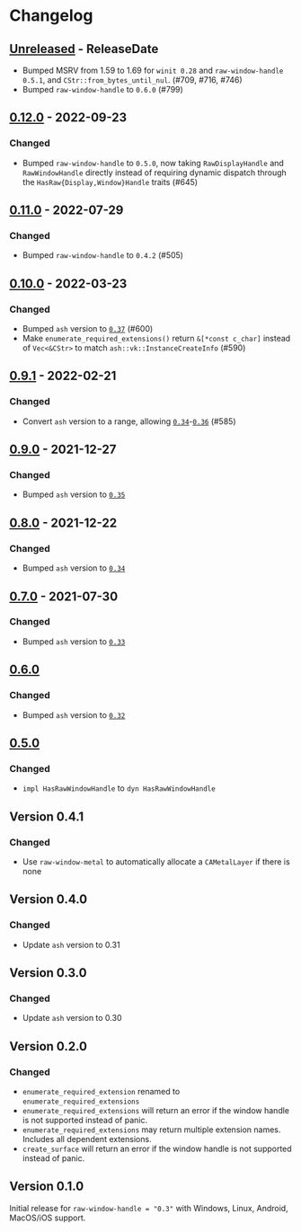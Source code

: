 # Changelog

## [Unreleased] - ReleaseDate

- Bumped MSRV from 1.59 to 1.69 for `winit 0.28` and `raw-window-handle 0.5.1`, and `CStr::from_bytes_until_nul`. (#709, #716, #746)
- Bumped `raw-window-handle` to `0.6.0` (#799)

## [0.12.0] - 2022-09-23

### Changed

- Bumped `raw-window-handle` to `0.5.0`, now taking `RawDisplayHandle` and `RawWindowHandle` directly
  instead of requiring dynamic dispatch through the `HasRaw{Display,Window}Handle` traits (#645)

## [0.11.0] - 2022-07-29

### Changed

- Bumped `raw-window-handle` to `0.4.2` (#505)

## [0.10.0] - 2022-03-23

### Changed

- Bumped `ash` version to [`0.37`](https://github.com/ash-rs/ash/releases/tag/0.37.0) (#600)
- Make `enumerate_required_extensions()` return `&[*const c_char]` instead of `Vec<&CStr>` to match `ash::vk::InstanceCreateInfo` (#590)

## [0.9.1] - 2022-02-21

### Changed

- Convert `ash` version to a range, allowing [`0.34`](https://github.com/ash-rs/ash/releases/tag/0.34.0)-[`0.36`](https://github.com/ash-rs/ash/releases/tag/0.36.0) (#585)

## [0.9.0] - 2021-12-27

### Changed

- Bumped `ash` version to [`0.35`](https://github.com/ash-rs/ash/releases/tag/0.35.0)

## [0.8.0] - 2021-12-22

### Changed

- Bumped `ash` version to [`0.34`](https://github.com/ash-rs/ash/releases/tag/0.34.0)

## [0.7.0] - 2021-07-30

### Changed

- Bumped `ash` version to [`0.33`](https://github.com/ash-rs/ash/releases/tag/0.33.0)

## [0.6.0]

### Changed

- Bumped `ash` version to [`0.32`](https://github.com/ash-rs/ash/releases/tag/0.32.0)

## [0.5.0]

### Changed
- `impl HasRawWindowHandle` to `dyn HasRawWindowHandle`

## Version 0.4.1

### Changed
- Use `raw-window-metal` to automatically allocate a `CAMetalLayer` if there is none

## Version 0.4.0

### Changed
- Update `ash` version to 0.31

## Version 0.3.0

### Changed
- Update `ash` version to 0.30

## Version 0.2.0

### Changed
- `enumerate_required_extension` renamed to `enumerate_required_extensions`
- `enumerate_required_extensions` will return an error if the window handle is not supported instead of panic.
- `enumerate_required_extensions` may return multiple extension names. Includes all dependent extensions.
- `create_surface` will return an error if the window handle is not supported instead of panic.

## Version 0.1.0
Initial release for `raw-window-handle = "0.3"` with Windows, Linux, Android, MacOS/iOS support.

[Unreleased]: https://github.com/ash-rs/ash/compare/ash-window-0.12.0...HEAD
[0.12.0]: https://github.com/ash-rs/ash/releases/tag/ash-window-0.12.0
[0.11.0]: https://github.com/ash-rs/ash/releases/tag/ash-window-0.11.0
[0.10.0]: https://github.com/ash-rs/ash/releases/tag/ash-window-0.10.0
[0.9.1]: https://github.com/ash-rs/ash/releases/tag/ash-window-0.9.1
[0.9.0]: https://github.com/ash-rs/ash/releases/tag/ash-window-0.9.0
[0.8.0]: https://github.com/ash-rs/ash/releases/tag/ash-window-0.8.0
[0.7.0]: https://github.com/ash-rs/ash/releases/tag/ash-window-0.7.0
[0.6.0]: https://github.com/ash-rs/ash/releases/tag/ash-window-0.6.0
[0.5.0]: https://github.com/ash-rs/ash/releases/tag/ash-window-0.5.0
